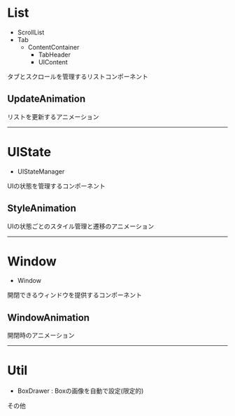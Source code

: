 # List
- ScrollList
- Tab
  - ContentContainer
    - TabHeader
    - UIContent

タブとスクロールを管理するリストコンポーネント

## UpdateAnimation

リストを更新するアニメーション

---

# UIState
- UIStateManager

UIの状態を管理するコンポーネント

## StyleAnimation

UIの状態ごとのスタイル管理と遷移のアニメーション

---

# Window
- Window

開閉できるウィンドウを提供するコンポーネント

## WindowAnimation

開閉時のアニメーション

---

# Util
- BoxDrawer : Boxの画像を自動で設定(限定的)

その他
